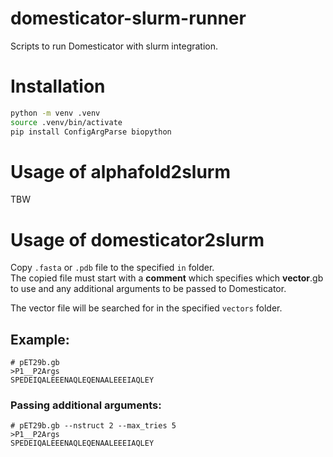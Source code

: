 # domesticator-slurm-runner
Scripts to run Domesticator with slurm integration.


# Installation

```bash
python -m venv .venv
source .venv/bin/activate
pip install ConfigArgParse biopython
```

# Usage of alphafold2slurm
TBW


# Usage of domesticator2slurm
Copy `.fasta` or `.pdb` file to the specified `in` folder.  
The copied file must start with a **comment** which specifies which **vector**.gb to use and any additional arguments to be passed to Domesticator.

The vector file will be searched for in the specified `vectors` folder. 

## Example:
```fasta
# pET29b.gb
>P1__P2Args
SPEDEIQALEEENAQLEQENAALEEEIAQLEY
```

### Passing additional arguments:
```fasta
# pET29b.gb --nstruct 2 --max_tries 5
>P1__P2Args
SPEDEIQALEEENAQLEQENAALEEEIAQLEY
```